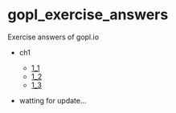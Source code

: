 # gopl_exercise_answers
Exercise answers of gopl.io

* ch1
    * [1_1](./ch1/1_1/main.go)
    * [1_2](./ch1/1_2/main.go)
    * [1_3](./ch1/1_3/main.go)

* watting for update...